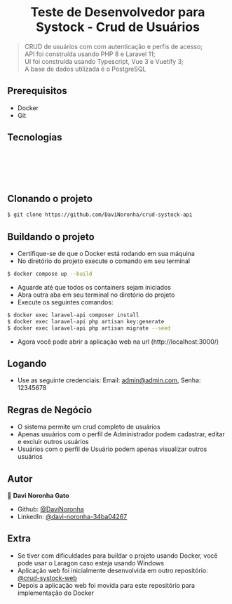 <h1 align="center">Teste de Desenvolvedor para Systock - Crud de Usuários</h1>

> CRUD de usuários com com autenticação e perfis de acesso;<br>
> API foi construída usando PHP 8 e Laravel 11;<br>
> UI foi construída usando Typescript, Vue 3 e Vuetify 3;<br>
> A base de dados utilizada é o PostgreSQL<br>

## Prerequisitos
- Docker
- Git

## Tecnologias 
<div style="display: inline_block">
    <img align="center" alt="" src="https://img.shields.io/badge/PHP-777BB4?style=for-the-badge&logo=php&logoColor=white" />
    <img align="center" alt="" src="https://img.shields.io/badge/JavaScript-F7DF1E?style=for-the-badge&logo=javascript&logoColor=black" />
    <img align="center" alt="" src="https://img.shields.io/badge/TypeScript-007ACC?style=for-the-badge&logo=typescript&logoColor=white" />
    <img align="center" alt="" src="https://img.shields.io/badge/HTML5-E34F26?style=for-the-badge&logo=html5&logoColor=white" />
    <img align="center" alt="" src="https://img.shields.io/badge/CSS-239120?&style=for-the-badge&logo=css3&logoColor=white" />
</div>
<br>
<div>
    <img align="center" alt="" src="https://img.shields.io/badge/Laravel-FF2D20?style=for-the-badge&logo=laravel&logoColor=white" />
    <img align="center" alt="" src="https://img.shields.io/badge/Vue.js-35495E?style=for-the-badge&logo=vue.js&logoColor=4FC08D" />
    <img align="center" alt="" src="https://img.shields.io/badge/Vuetify.js-afddff?style=for-the-badge&logo=vuetify&logoColor=2196F3" />
</div>
<br>
<div>
    <img align="center" alt="" src="https://img.shields.io/badge/PostgreSQL-316192?style=for-the-badge&logo=postgresql&logoColor=white" />
</div>

## Clonando o projeto
```sh
$ git clone https://github.com/DaviNoronha/crud-systock-api
```

## Buildando o projeto
- Certifique-se de que o Docker está rodando em sua máquina
- No diretório do projeto execute o comando em seu terminal
```sh
$ docker compose up --build 
```
- Aguarde até que todos os containers sejam iniciados
- Abra outra aba em seu terminal no diretório do projeto
- Execute os seguintes comandos:
```sh
$ docker exec laravel-api composer install
$ docker exec laravel-api php artisan key:generate
$ docker exec laravel-api php artisan migrate --seed
```
- Agora você pode abrir a aplicação web na url (http://localhost:3000/)

## Logando
- Use as seguinte credenciais: Email: admin@admin.com, Senha: 12345678

## Regras de Negócio
- O sistema permite um crud completo de usuários
- Apenas usuários com o perfil de Administrador podem cadastrar, editar e excluir outros usuários
- Usuários com o perfil de Usuário podem apenas visualizar outros usuários

## Autor
👤 **Davi Noronha Gato**

* Github: [@DaviNoronha](https://github.com/DaviNoronha)
* LinkedIn: [@davi-noronha-34ba04267](https://www.linkedin.com/in/davi-noronha-34ba04267/)

## Extra
- Se tiver com dificuldades para buildar o projeto usando Docker, você pode usar o Laragon caso esteja usando Windows
- Aplicação web foi inicialmente desenvolvida em outro repositório: [@crud-systock-web](https://github.com/DaviNoronha/crud-systock-web)
- Depois a aplicação web foi movida para este repositório para implementação do Docker